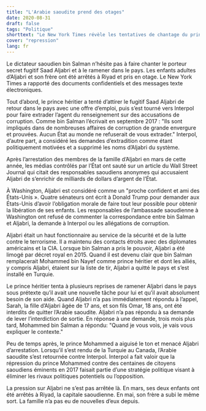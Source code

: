 ```yaml
---
title: "L'Arabie saoudite prend des otages"
date: 2020-08-31
draft: false
tags: "Politique"
shorttext: "Le New York Times révèle les tentatives de chantage du prince héritier d'Arabie saoudite. Que trouve-t-on dans les médias nationaux? Biélorussie, Russie, Chine, Hong Kong ..."
cover: "repression"
lang: fr
---
```


Le dictateur saoudien bin Salman n’hésite pas à faire chanter le porteur secret fugitif Saad Aljabri et à le ramener dans le pays. Les enfants adultes d’Aljabri et son frère ont été arrêtés à Riyad et pris en otage. Le New York Times a rapporté des documents confidentiels et des messages texte électroniques.

Tout d’abord, le prince héritier a tenté d’attirer le fugitif Saad Aljabri de retour dans le pays avec une offre d’emploi, puis s’est tourné vers Interpol pour faire extrader l’agent du renseignement sur des accusations de corruption. Comme bin Salman l’écrivait en septembre 2017 : "Ils sont impliqués dans de nombreuses affaires de corruption de grande envergure et prouvées. Aucun État au monde ne refuserait de vous extrader." Interpol, d’autre part, a considéré les demandes d’extradition comme étant politiquement motivées et a supprimé les noms d’Aljabri du système.

Après l’arrestation des membres de la famille d’Aljabri en mars de cette année, les médias contrôlés par l’État ont sauté sur un article du Wall Street Journal qui citait des responsables saoudiens anonymes qui accusaient Aljabri de s’enrichir de milliards de dollars d’argent de l’État.

À Washington, Aljabri est considéré comme un "proche confident et ami des États-Unis ». Quatre sénateurs ont écrit à Donald Trump pour demander aux États-Unis d’avoir l’obligation morale de faire tout leur possible pour obtenir la libération de ses enfants. Les responsables de l’ambassade saoudienne à Washington ont refusé de commenter la correspondance entre bin Salman et Aljabri, la demande à Interpol ou les allégations de corruption.

Aljabri était un haut fonctionnaire au service de la sécurité et de la lutte contre le terrorisme. Il a maintenu des contacts étroits avec des diplomates américains et la CIA. Lorsque bin Salman a pris le pouvoir, Aljabri a été limogé par décret royal en 2015. Quand il est devenu clair que bin Salman remplacerait Mohammed bin Nayef comme prince héritier et dont les alliés, y compris Aljabri, étaient sur la liste de tir, Aljabri a quitté le pays et s’est installé en Turquie.

Le prince héritier tenta à plusieurs reprises de ramener Aljabri dans le pays sous prétexte qu’il avait une nouvelle tâche pour lui et qu’il avait absolument besoin de son aide. Quand Aljabri n’a pas immédiatement répondu à l’appel, Sarah, la fille d’Aljabri âgée de 17 ans, et son fils Omar, 18 ans, ont été interdits de quitter l’Arabie saoudite. Aljabri n’a pas répondu à sa demande de lever l’interdiction de sortie. En réponse à une demande, trois mois plus tard, Mohammed bin Salman a répondu: "Quand je vous vois, je vais vous expliquer le contexte."

Peu de temps après, le prince Mohammed a aiguisé le ton et menacé Aljabri d’arrestation. Lorsqu’il s’est rendu de la Turquie au Canada, l’Arabie saoudite s’est retournée contre Interpol. Interpol a fait valoir que la répression du prince Mohammed contre des centaines de citoyens saoudiens éminents en 2017 faisait partie d’une stratégie politique visant à éliminer les rivaux politiques potentiels ou l’opposition.

La pression sur Aljabri ne s’est pas arrêtée là. En mars, ses deux enfants ont été arrêtés à Riyad, la capitale saoudienne. En mai, son frère a subi le même sort. La famille n’a pas eu de nouvelles d’eux depuis.
